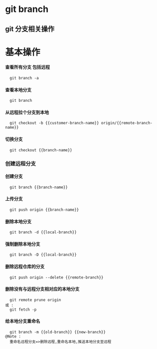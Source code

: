 # git branch

## git 分支相关操作

# 基本操作
#### 查看所有分支 包括远程
```
  git branch -a   
```
#### 查看本地分支
```
  git branch     
```
#### 从远程拉个分支到本地
```
  git checkout -b {{customer-branch-name}} origin/{{remote-branch-name}}
```
#### 切换分支
```
  git checkout {{branch-name}}   
```
### 创建远程分支
#### 创建分支
```
  git branch {{branch-name}}
```   
#### 上传分支
```
  git push origin {{branch-name}}
```
#### 删除本地分支
```
  git branch -d {{local-branch}}
```
#### 强制删除本地分支
```
  git branch -D {{local-branch}}
```
#### 删除远程仓库的分支
```
  git push origin --delete {{remote-branch}}
```
#### 删除没有与远程分支相对应的本地分支
```
  git remote prune origin
或 :  
  git fetch -p
```
#### 给本地分支重命名
```
  git branch -m {{old-branch}} {{new-branch}}
@Note :
  重命名远程分支=>删除远程,重命名本地,推送本地分支至远程
```

